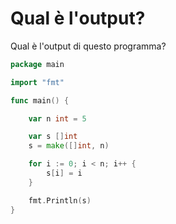 # Qual è l'output?

Qual è l'output di questo programma?

```go
package main

import "fmt"

func main() {

	var n int = 5

	var s []int
	s = make([]int, n)

	for i := 0; i < n; i++ {
		s[i] = i
	}

	fmt.Println(s)
}
```
